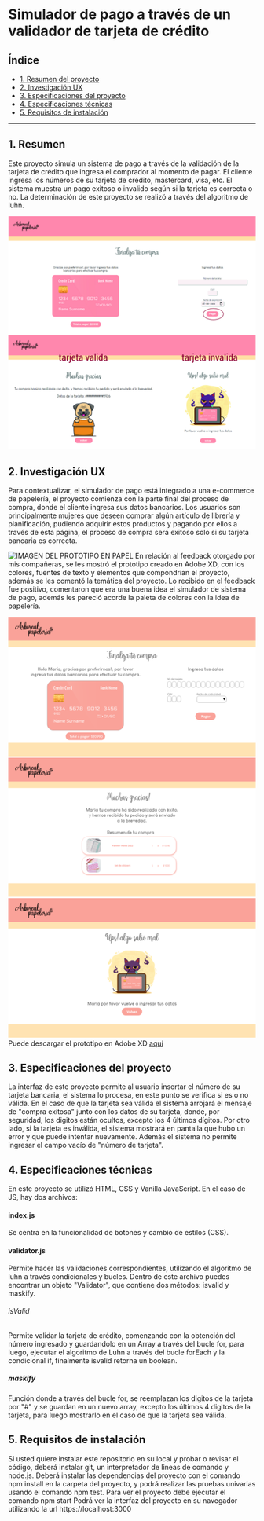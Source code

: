# Simulador de pago a través de un validador de tarjeta de crédito

## Índice

* [1. Resumen del proyecto](#1-Resumen)
* [2. Investigación UX](#2-investigacion-UX)
* [3. Especificaciones del proyecto](#3-especificaciones-del-proyecto)
* [4. Especificaciones técnicas](#4-especificaciones-tecnicas)
* [5. Requisitos de instalación](#5-requisitos-de-instalacion)

***

## 1. Resumen
Este proyecto simula un sistema de pago a través de la validación de la tarjeta de crédito que ingresa el comprador al momento de pagar. El cliente ingresa los números de su tarjeta de crédito, mastercard, visa, etc. El sistema muestra un pago exitoso o invalido según si la tarjeta es correcta o no. La determinación de este proyecto se realizó a través del algoritmo de luhn.

![IMAGEN PROCESO DE COMPRA](https://raw.githubusercontent.com/cotesaavedra/BOG004-card-validation/a99d2a560454aa1b8bce8a94596bb41f90a28313/proceso%20de%20compra.jpg)

## 2. Investigación UX
Para contextualizar, el simulador de pago está integrado a una e-commerce de papelería, el proyecto comienza con la parte final del proceso de compra, donde el cliente ingresa sus datos bancarios. Los usuarios son principalmente mujeres que deseen comprar algún artículo de librería y planificación, pudiendo adquirir estos productos y pagando por ellos a través de esta página, el proceso de compra será exitoso solo si su tarjeta bancaria es correcta.

![IMAGEN DEL PROTOTIPO EN PAPEL](https://raw.githubusercontent.com/cotesaavedra/BOG004-card-validation/main/prototipo-papel.jpg)
En relación al feedback otorgado por mis compañeras, se les mostró el prototipo creado en Adobe XD, con los colores, fuentes de texto y elementos que compondrían el proyecto, además se les comentó la temática del proyecto. Lo recibido en el feedback fue positivo, comentaron que era una buena idea el simulador de sistema de pago, además les pareció acorde la paleta de colores con la idea de papelería.

![Imagen 1](https://raw.githubusercontent.com/cotesaavedra/BOG004-card-validation/main/1.png)
![Imagen 2](https://raw.githubusercontent.com/cotesaavedra/BOG004-card-validation/main/pago-exitoso-tarjeta-valida.png)
![Imagen 3](https://raw.githubusercontent.com/cotesaavedra/BOG004-card-validation/main/tarjeta-invalida-pago-incorrecto.png)
Puede descargar el prototipo en Adobe XD [aquí](https://drive.google.com/file/d/1XVSenBwE9IA3ldDGzmsr0nOgbbu6gawp/view?usp=sharing)

## 3. Especificaciones del proyecto
La interfaz de este proyecto permite al usuario insertar el número de su tarjeta bancaria, el sistema lo procesa, en este punto se verifica si es o no válida. En el caso de que la tarjeta sea válida el sistema arrojará el mensaje de "compra exitosa" junto con los datos de su tarjeta, donde, por seguridad, los digitos están ocultos, excepto los 4 últimos dígitos. Por otro lado, si la tarjeta es inválida, el sistema mostrará en pantalla que hubo un error y que puede intentar nuevamente. Además el sistema no permite ingresar el campo vacío de "número de tarjeta".

## 4. Especificaciones técnicas
En este proyecto se utilizó HTML, CSS y Vanilla JavaScript. En el caso de JS, hay dos archivos:
#### index.js
Se centra en la funcionalidad de botones y cambio de estilos (CSS). 
#### validator.js
Permite hacer las validaciones correspondientes, utilizando el algoritmo de luhn a través condicionales y bucles. Dentro de este archivo puedes encontrar un objeto "Validator", que contiene dos métodos: isvalid y maskify.
###### isValid
Permite validar la tarjeta de crédito, comenzando con la obtención del número ingresado y guardandolo en un Array a través del bucle for, para luego, ejecutar el algoritmo de Luhn a través del bucle forEach y la condicional if, finalmente isvalid retorna un boolean.
##### maskify
Función donde a través del bucle for, se reemplazan los digitos de la tarjeta por "#" y se guardan en un nuevo array, excepto los últimos 4 digitos de la tarjeta, para luego mostrarlo en el caso de que la tarjeta sea válida.

## 5. Requisitos de instalación
Si usted quiere instalar este repositorio en su local y probar o revisar el código, deberá instalar git, un interpretador de lineas de comando y node.js. Deberá instalar las dependencias del proyecto con el comando npm install en la carpeta del proyecto, y podrá realizar las pruebas univarias usando el comando npm test.
Para ver el proyecto debe ejecutar el comando npm start
Podrá ver la interfaz del proyecto en su navegador utilizando la url https://localhost:3000